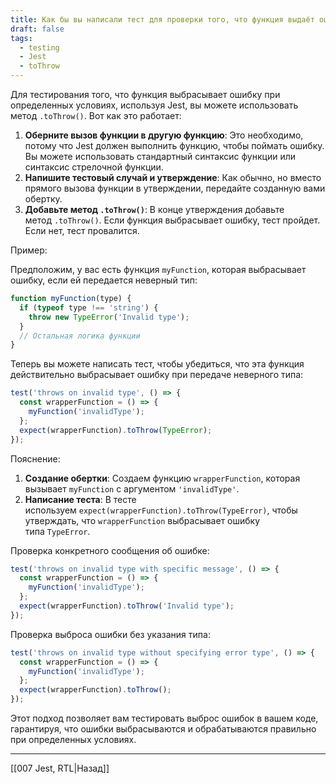 ```yaml
---
title: Как бы вы написали тест для проверки того, что функция выдаёт ошибку при определённых условиях, используя Jest?
draft: false
tags:
  - testing
  - Jest
  - toThrow
---
```

Для тестирования того, что функция выбрасывает ошибку при определенных условиях, используя Jest, вы можете использовать метод `.toThrow()`. Вот как это работает:

1. **Оберните вызов функции в другую функцию**: Это необходимо, потому что Jest должен выполнить функцию, чтобы поймать ошибку. Вы можете использовать стандартный синтаксис функции или синтаксис стрелочной функции.
2. **Напишите тестовый случай и утверждение**: Как обычно, но вместо прямого вызова функции в утверждении, передайте созданную вами обертку.
3. **Добавьте метод `.toThrow()`**: В конце утверждения добавьте метод `.toThrow()`. Если функция выбрасывает ошибку, тест пройдет. Если нет, тест провалится.

Пример:

Предположим, у вас есть функция `myFunction`, которая выбрасывает ошибку, если ей передается неверный тип:

```javascript
function myFunction(type) {
  if (typeof type !== 'string') {
    throw new TypeError('Invalid type');
  }
  // Остальная логика функции
}
```

Теперь вы можете написать тест, чтобы убедиться, что эта функция действительно выбрасывает ошибку при передаче неверного типа:

```javascript
test('throws on invalid type', () => {
  const wrapperFunction = () => {
    myFunction('invalidType');
  };
  expect(wrapperFunction).toThrow(TypeError);
});
```

Пояснение:

1. **Создание обертки**: Создаем функцию `wrapperFunction`, которая вызывает `myFunction` с аргументом `'invalidType'`.
2. **Написание теста**: В тесте используем `expect(wrapperFunction).toThrow(TypeError)`, чтобы утверждать, что `wrapperFunction` выбрасывает ошибку типа `TypeError`.

Проверка конкретного сообщения об ошибке:

```javascript
test('throws on invalid type with specific message', () => {
  const wrapperFunction = () => {
    myFunction('invalidType');
  };
  expect(wrapperFunction).toThrow('Invalid type');
});
```

Проверка выброса ошибки без указания типа:

```javascript
test('throws on invalid type without specifying error type', () => {
  const wrapperFunction = () => {
    myFunction('invalidType');
  };
  expect(wrapperFunction).toThrow();
});
```

Этот подход позволяет вам тестировать выброс ошибок в вашем коде, гарантируя, что ошибки выбрасываются и обрабатываются правильно при определенных условиях.

____

[[007 Jest, RTL|Назад]]